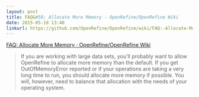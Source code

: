 ```yaml
---
layout: post
title: FAQ&#58; Allocate More Memory - OpenRefine/OpenRefine Wiki
date: 2015-05-18 13:40
linkurl: https://github.com/OpenRefine/OpenRefine/wiki/FAQ:-Allocate-More-Memory
---
```


[FAQ: Allocate More Memory · OpenRefine/OpenRefine Wiki](https://github.com/OpenRefine/OpenRefine/wiki/FAQ:-Allocate-More-Memory)

> If you are working with large data sets, you'll probably want to allow OpenRefine to allocate more memory than the default. If you get OutOfMemoryError reported or if your operations are taking a very long time to run, you should allocate more memory if possible. You will, however, need to balance that allocation with the needs of your operating system.

